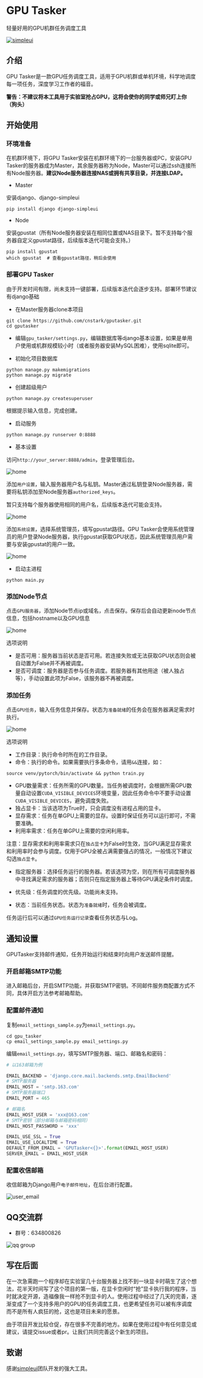 # GPU Tasker

轻量好用的GPU机群任务调度工具

[![simpleui](https://img.shields.io/badge/developing%20with-Simpleui-2077ff.svg)](https://github.com/newpanjing/simpleui)

## 介绍

GPU Tasker是一款GPU任务调度工具，适用于GPU机群或单机环境，科学地调度每一项任务，深度学习工作者的福音。

**警告：不建议将本工具用于实验室抢占GPU，这将会使你的同学或师兄盯上你（狗头）**

## 开始使用

### 环境准备

在机群环境下，将GPU Tasker安装在机群环境下的一台服务器或PC，安装GPU Tasker的服务器成为Master，其余服务器称为Node，Master可以通过ssh连接所有Node服务器。**建议Node服务器连接NAS或拥有共享目录，并连接LDAP。**

* Master

安装django、django-simpleui

```shell
pip install django django-simpleui
```

* Node

安装gpustat（所有Node服务器安装在相同位置或NAS目录下。暂不支持每个服务器自定义gpustat路径，后续版本迭代可能会支持。）

```shell
pip install gpustat
which gpustat  # 查看gpustat路径，稍后会使用
```

### 部署GPU Tasker

由于开发时间有限，尚未支持一键部署，后续版本迭代会逐步支持。部署环节建议有django基础

* 在Master服务器clone本项目

```shell
git clone https://github.com/cnstark/gputasker.git
cd gputasker
```

* 编辑`gpu_tasker/settings.py`，编辑数据库等django基本设置，如果是单用户使用或机群规模较小时（或者服务器安装MySQL困难），使用sqlite即可。

* 初始化项目数据库

```shell
python manage.py makemigrations
python manage.py migrate
```

* 创建超级用户

```shell
python manage.py createsuperuser
```

根据提示输入信息，完成创建。

* 启动服务

```shell
python manage.py runserver 0:8888
```

* 基本设置

访问`http://your_server:8888/admin`，登录管理后台。

![home](.assets/home.png)

添加`用户设置`，输入服务器用户名与私钥。Master通过私钥登录Node服务器，需要将私钥添加至Node服务器`authorized_keys`。

暂只支持每个服务器使用相同的用户名，后续版本迭代可能会支持。

![home](.assets/user_config.png)

添加`系统设置`，选择系统管理员，填写gpustat路径。GPU Tasker会使用系统管理员的用户登录Node服务器，执行gpustat获取GPU状态，因此系统管理员用户需要与安装gpustat的用户一致。

![home](.assets/system_config.png)

* 启动主进程

```shell
python main.py
```

### 添加Node节点

点击`GPU服务器`，添加Node节点ip或域名，点击保存。保存后会自动更新node节点信息，包括hostname以及GPU信息

![home](.assets/add_server.png)

选项说明

* 是否可用：服务器当前状态是否可用。若连接失败或无法获取GPU状态则会被自动置为False并不再被调度。
* 是否可调度：服务器是否参与任务调度。若服务器有其他用途（被人独占等），手动设置此项为False，该服务器不再被调度。

### 添加任务

点击`GPU任务`，输入任务信息并保存。状态为`准备就绪`的任务会在服务器满足需求时执行。

![home](.assets/add_task.png)

选项说明

* 工作目录：执行命令时所在的工作目录。
* 命令：执行的命令。如果需要执行多条命令，请用`&&`连接，如：

```shell
source venv/pytorch/bin/activate && python train.py
```

* GPU数量需求：任务所需的GPU数量。当任务被调度时，会根据所需GPU数量自动设置`CUDA_VISIBLE_DEVICES`环境变量，因此任务命令中不要手动设置`CUDA_VISIBLE_DEVICES`，避免调度失败。
* 独占显卡：当该选项为True时，只会调度没有进程占用的显卡。
* 显存需求：任务在单GPU上需要的显存。设置时保证任务可以运行即可，不需要准确。
* 利用率需求：任务在单GPU上需要的空闲利用率。

注意：显存需求和利用率需求只在`独占显卡`为False时生效，当GPU满足显存需求和利用率时会参与调度。仅用于GPU全被占满需要强占的情况，一般情况下建议勾选`独占显卡`。

* 指定服务器：选择任务运行的服务器。若该选项为空，则在所有可调度服务器中寻找满足需求的服务器；否则只在指定服务器上等待GPU满足条件时调度。

* 优先级：任务调度的优先级。功能尚未支持。
* 状态：当前任务状态。状态为`准备就绪`时，任务会被调度。

任务运行后可以通过`GPU任务运行记录`查看任务状态与Log。

## 通知设置

GPUTasker支持邮件通知，任务开始运行和结束时向用户发送邮件提醒。

### 开启邮箱SMTP功能

进入邮箱后台，开启SMTP功能，并获取SMTP密钥。不同邮件服务商配置方式不同，具体开启方法参考邮箱帮助。

### 配置邮件通知

复制`email_settings_sample.py`为`email_settings.py`。

```shell
cd gpu_tasker
cp email_settings_sample.py email_settings.py
```

编辑`email_settings.py`，填写SMTP服务器、端口、邮箱名和密码：

```python
# 以163邮箱为例

EMAIL_BACKEND = 'django.core.mail.backends.smtp.EmailBackend'
# SMTP服务器
EMAIL_HOST = 'smtp.163.com'
# SMTP服务器端口
EMAIL_PORT = 465

# 邮箱名
EMAIL_HOST_USER = 'xxx@163.com'
# SMTP密钥（部分邮箱与邮箱密码相同）
EMAIL_HOST_PASSWORD = 'xxx'

EMAIL_USE_SSL = True
EMAIL_USE_LOCALTIME = True
DEFAULT_FROM_EMAIL = 'GPUTasker<{}>'.format(EMAIL_HOST_USER)
SERVER_EMAIL = EMAIL_HOST_USER
```

### 配置收信邮箱

收信邮箱为Django用户`电子邮件地址`，在后台进行配置。

![user_email](.assets/user_email.png)

## QQ交流群

* 群号：634800826

![qq group](.assets/qrcode_qq.jpg)


## 写在后面

在一次急需跑一个程序却在实验室几十台服务器上找不到一块显卡时萌生了这个想法，花半天时间写了这个项目的第一版，在显卡空闲时“抢”显卡执行我的程序，当时就决定开源，造福像我一样抢不到显卡的人。使用过程中经过了几天的完善，逐渐变成了一个支持多用户的GPU的任务调度工具，也更希望任务可以被有序调度而不是所有人疯狂的抢，这也是项目未来的愿景。

由于项目开发比较仓促，存在很多不完善的地方。如果在使用过程中有任何意见或建议，请提交issue或者pr。让我们共同完善这个新生的项目。

## 致谢

感谢[simpleui](https://github.com/newpanjing/simpleui)团队开发的强大工具。

